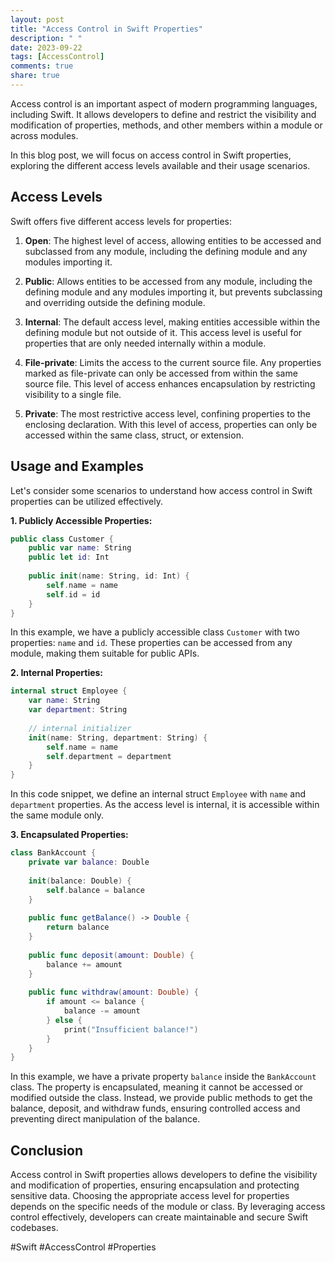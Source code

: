 ```yaml
---
layout: post
title: "Access Control in Swift Properties"
description: " "
date: 2023-09-22
tags: [AccessControl]
comments: true
share: true
---
```


Access control is an important aspect of modern programming languages, including Swift. It allows developers to define and restrict the visibility and modification of properties, methods, and other members within a module or across modules.

In this blog post, we will focus on access control in Swift properties, exploring the different access levels available and their usage scenarios.

## Access Levels

Swift offers five different access levels for properties:

1. **Open**: The highest level of access, allowing entities to be accessed and subclassed from any module, including the defining module and any modules importing it.

2. **Public**: Allows entities to be accessed from any module, including the defining module and any modules importing it, but prevents subclassing and overriding outside the defining module.

3. **Internal**: The default access level, making entities accessible within the defining module but not outside of it. This access level is useful for properties that are only needed internally within a module.

4. **File-private**: Limits the access to the current source file. Any properties marked as file-private can only be accessed from within the same source file. This level of access enhances encapsulation by restricting visibility to a single file.

5. **Private**: The most restrictive access level, confining properties to the enclosing declaration. With this level of access, properties can only be accessed within the same class, struct, or extension.

## Usage and Examples

Let's consider some scenarios to understand how access control in Swift properties can be utilized effectively.

**1. Publicly Accessible Properties:**
```swift
public class Customer {
    public var name: String
    public let id: Int
    
    public init(name: String, id: Int) {
        self.name = name
        self.id = id
    }
}
```
In this example, we have a publicly accessible class `Customer` with two properties: `name` and `id`. These properties can be accessed from any module, making them suitable for public APIs.

**2. Internal Properties:**
```swift
internal struct Employee {
    var name: String
    var department: String
    
    // internal initializer
    init(name: String, department: String) {
        self.name = name
        self.department = department
    }
}
```
In this code snippet, we define an internal struct `Employee` with `name` and `department` properties. As the access level is internal, it is accessible within the same module only.

**3. Encapsulated Properties:**
```swift
class BankAccount {
    private var balance: Double
    
    init(balance: Double) {
        self.balance = balance
    }
    
    public func getBalance() -> Double {
        return balance
    }
    
    public func deposit(amount: Double) {
        balance += amount
    }
    
    public func withdraw(amount: Double) {
        if amount <= balance {
            balance -= amount
        } else {
            print("Insufficient balance!")
        }
    }
}
```
In this example, we have a private property `balance` inside the `BankAccount` class. The property is encapsulated, meaning it cannot be accessed or modified outside the class. Instead, we provide public methods to get the balance, deposit, and withdraw funds, ensuring controlled access and preventing direct manipulation of the balance.

## Conclusion

Access control in Swift properties allows developers to define the visibility and modification of properties, ensuring encapsulation and protecting sensitive data. Choosing the appropriate access level for properties depends on the specific needs of the module or class. By leveraging access control effectively, developers can create maintainable and secure Swift codebases.

#Swift #AccessControl #Properties